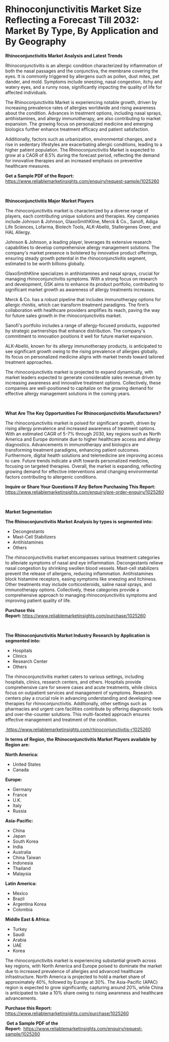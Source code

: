 <p><h1>Rhinoconjunctivitis Market Size Reflecting a Forecast Till 2032: Market By Type, By Application and By Geography</h1></p><p><strong>Rhinoconjunctivitis Market Analysis and Latest Trends</strong></p>
<p><p>Rhinoconjunctivitis is an allergic condition characterized by inflammation of both the nasal passages and the conjunctiva, the membrane covering the eyes. It is commonly triggered by allergens such as pollen, dust mites, pet dander, and mold. Symptoms include sneezing, nasal congestion, itchy and watery eyes, and a runny nose, significantly impacting the quality of life for affected individuals.</p><p>The Rhinoconjunctivitis Market is experiencing notable growth, driven by increasing prevalence rates of allergies worldwide and rising awareness about the condition. Advances in treatment options, including nasal sprays, antihistamines, and allergy immunotherapy, are also contributing to market expansion. The growing focus on personalized medicine and emerging biologics further enhance treatment efficacy and patient satisfaction.</p><p>Additionally, factors such as urbanization, environmental changes, and a rise in sedentary lifestyles are exacerbating allergic conditions, leading to a higher patient population. The Rhinoconjunctivitis Market is expected to grow at a CAGR of 8.5% during the forecast period, reflecting the demand for innovative therapies and an increased emphasis on preventive healthcare measures.</p></p>
<p><strong>Get a Sample PDF of the Report:&nbsp;</strong> <a href="https://www.reliablemarketinsights.com/enquiry/request-sample/1025260?utm_campaign=2207&utm_medium=2&utm_source=Github&utm_content=ia&utm_term=18042025&utm_id=rhinoconjunctivitis">https://www.reliablemarketinsights.com/enquiry/request-sample/1025260</a></p>
<p>&nbsp;</p>
<p><strong>Rhinoconjunctivitis Major Market Players</strong></p>
<p><p>The rhinoconjunctivitis market is characterized by a diverse range of players, each contributing unique solutions and therapies. Key companies include Johnson & Johnson, GlaxoSmithKline, Merck & Co., Sanofi, Adiga Life Sciences, Lofarma, Biotech Tools, ALK-Abelló, Stallergenes Greer, and HAL Allergy.</p><p>Johnson & Johnson, a leading player, leverages its extensive research capabilities to develop comprehensive allergy management solutions. The company's market presence is bolstered by innovative product offerings, ensuring steady growth potential in the rhinoconjunctivitis segment, estimated to be worth billions globally.</p><p>GlaxoSmithKline specializes in antihistamines and nasal sprays, crucial for managing rhinoconjunctivitis symptoms. With a strong focus on research and development, GSK aims to enhance its product portfolio, contributing to significant market growth as awareness of allergy treatments increases.</p><p>Merck & Co. has a robust pipeline that includes immunotherapy options for allergic rhinitis, which can transform treatment paradigms. The firm’s collaboration with healthcare providers amplifies its reach, paving the way for future sales growth in the rhinoconjunctivitis market.</p><p>Sanofi's portfolio includes a range of allergy-focused products, supported by strategic partnerships that enhance distribution. The company's commitment to innovation positions it well for future market expansion.</p><p>ALK-Abelló, known for its allergy immunotherapy products, is anticipated to see significant growth owing to the rising prevalence of allergies globally. Its focus on personalized medicine aligns with market trends toward tailored treatment approaches.</p><p>The rhinoconjunctivitis market is projected to expand dynamically, with market leaders expected to generate considerable sales revenue driven by increasing awareness and innovative treatment options. Collectively, these companies are well-positioned to capitalize on the growing demand for effective allergy management solutions in the coming years.</p></p>
<p>&nbsp;</p>
<p><strong>What Are The Key Opportunities For Rhinoconjunctivitis Manufacturers?</strong></p>
<p><p>The rhinoconjunctivitis market is poised for significant growth, driven by rising allergy prevalence and increased awareness of treatment options. With an estimated CAGR of 5-7% through 2030, key regions such as North America and Europe dominate due to higher healthcare access and allergy diagnostics. Advancements in immunotherapy and biologics are transforming treatment paradigms, enhancing patient outcomes. Furthermore, digital health solutions and telemedicine are improving access to care. Future trends indicate a shift towards personalized medicine, focusing on targeted therapies. Overall, the market is expanding, reflecting growing demand for effective interventions amid changing environmental factors contributing to allergenic conditions.</p></p>
<p><strong>Inquire or Share Your Questions If Any Before Purchasing This Report:</strong> <a href="https://www.reliablemarketinsights.com/enquiry/pre-order-enquiry/1025260?utm_campaign=2207&utm_medium=2&utm_source=Github&utm_content=ia&utm_term=18042025&utm_id=rhinoconjunctivitis">https://www.reliablemarketinsights.com/enquiry/pre-order-enquiry/1025260</a></p>
<p>&nbsp;</p>
<p><strong>Market Segmentation</strong></p>
<p><strong>The Rhinoconjunctivitis Market Analysis by types is segmented into:</strong></p>
<p><ul><li>Decongestants</li><li>Mast-Cell Stabilizers</li><li>Antihistamines</li><li>Others</li></ul></p>
<p><p>The rhinoconjunctivitis market encompasses various treatment categories to alleviate symptoms of nasal and eye inflammation. Decongestants relieve nasal congestion by shrinking swollen blood vessels. Mast-cell stabilizers prevent the release of allergens, reducing inflammation. Antihistamines block histamine receptors, easing symptoms like sneezing and itchiness. Other treatments may include corticosteroids, saline nasal sprays, and immunotherapy options. Collectively, these categories provide a comprehensive approach to managing rhinoconjunctivitis symptoms and improving patient quality of life.</p></p>
<p><strong>Purchase this Report:&nbsp;</strong><a href="https://www.reliablemarketinsights.com/purchase/1025260?utm_campaign=2207&utm_medium=2&utm_source=Github&utm_content=ia&utm_term=18042025&utm_id=rhinoconjunctivitis">https://www.reliablemarketinsights.com/purchase/1025260</a></p>
<p>&nbsp;</p>
<p><strong>The Rhinoconjunctivitis Market Industry Research by Application is segmented into:</strong></p>
<p><ul><li>Hospitals</li><li>Clinics</li><li>Research Center</li><li>Others</li></ul></p>
<p><p>The rhinoconjunctivitis market caters to various settings, including hospitals, clinics, research centers, and others. Hospitals provide comprehensive care for severe cases and acute treatments, while clinics focus on outpatient services and management of symptoms. Research centers play a crucial role in advancing understanding and developing new therapies for rhinoconjunctivitis. Additionally, other settings such as pharmacies and urgent care facilities contribute by offering diagnostic tools and over-the-counter solutions. This multi-faceted approach ensures effective management and treatment of the condition.</p></p>
<p><a href="https://www.reliablemarketinsights.com/rhinoconjunctivitis-r1025260?utm_campaign=2207&utm_medium=2&utm_source=Github&utm_content=ia&utm_term=18042025&utm_id=rhinoconjunctivitis">&nbsp;https://www.reliablemarketinsights.com/rhinoconjunctivitis-r1025260</a></p>
<p><strong>In terms of Region, the Rhinoconjunctivitis Market Players available by Region are:</strong></p>
<p>
    <p> <strong> North America: </strong>
        <ul>
            <li>United States</li>
            <li>Canada</li>
        </ul>
        </p> 
    <p> <strong> Europe: </strong>
        <ul>
            <li>Germany</li>
            <li>France</li>
            <li>U.K.</li>
            <li>Italy</li>
            <li>Russia</li>
        </ul>
        </p> 
    <p> <strong> Asia-Pacific: </strong>
        <ul>
            <li>China</li>
            <li>Japan</li>
            <li>South Korea</li>
            <li>India</li>
            <li>Australia</li>
            <li>China Taiwan</li>
            <li>Indonesia</li>
            <li>Thailand</li>
            <li>Malaysia</li>
        </ul>
        </p> 
    <p> <strong> Latin America: </strong>
        <ul>
            <li>Mexico</li>
            <li>Brazil</li>
            <li>Argentina Korea</li>
            <li>Colombia</li>
        </ul>
        </p> 
    <p> <strong> Middle East & Africa: </strong>
        <ul>
            <li>Turkey</li>
            <li>Saudi</li>
            <li>Arabia</li>
            <li>UAE</li>
            <li>Korea</li>
        </ul>
    </p>
    </p>
<p><p>The rhinoconjunctivitis market is experiencing substantial growth across key regions, with North America and Europe poised to dominate the market due to increased prevalence of allergies and advanced healthcare infrastructure. North America is projected to hold a market share of approximately 40%, followed by Europe at 30%. The Asia-Pacific (APAC) region is expected to grow significantly, capturing around 20%, while China is anticipated to take a 10% share owing to rising awareness and healthcare advancements.</p></p>
<p><strong>Purchase this Report: </strong><a href="https://www.reliablemarketinsights.com/purchase/1025260?utm_campaign=2207&utm_medium=2&utm_source=Github&utm_content=ia&utm_term=18042025&utm_id=rhinoconjunctivitis">https://www.reliablemarketinsights.com/purchase/1025260</a></p>
<p>&nbsp;<strong>Get a Sample PDF of the Report:&nbsp;&nbsp;</strong><a href="https://www.reliablemarketinsights.com/enquiry/request-sample/1025260?utm_campaign=2207&utm_medium=2&utm_source=Github&utm_content=ia&utm_term=18042025&utm_id=rhinoconjunctivitis">https://www.reliablemarketinsights.com/enquiry/request-sample/1025260</a></p>
<p><strong></strong></p>
<p><p></p><p></p><p></p></p>